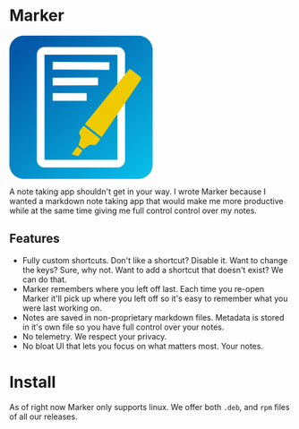 # Marker

<img align="center" width="256" height="256" src="https://github.com/EddieAbbondanzio/marker/blob/master/static/icon_600.png?raw=true">

A note taking app shouldn't get in your way. I wrote Marker because I wanted a markdown note taking app that would make me more productive while at the same time giving me full control control over my notes.

## Features

- Fully custom shortcuts. Don't like a shortcut? Disable it. Want to change the keys? Sure, why not. Want to add a shortcut that doesn't exist? We can do that.
- Marker remembers where you left off last. Each time you re-open Marker it'll pick up where you left off so it's easy to remember what you were last working on.
- Notes are saved in non-proprietary markdown files. Metadata is stored in it's own file so you have full control over your notes.
- No telemetry. We respect your privacy.
- No bloat UI that lets you focus on what matters most. Your notes.

# Install

As of right now Marker only supports linux. We offer both `.deb`, and `rpm` files of all our releases.

